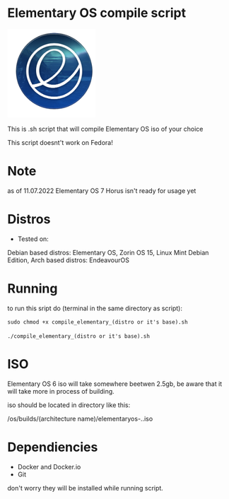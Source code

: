 # Elementary OS compile script
<img src=https://github.com/HackZy01/Elementary-OS-compile-script/blob/main/images/eOS_6.1_logo.png  width="200" height="201">

This is .sh script that will compile Elementary OS iso of your choice

This script doesnt't work on Fedora! 

# Note
as of 11.07.2022 Elementary OS 7 Horus isn't ready for usage yet

# Distros
- Tested on:

Debian based distros: Elementary OS, Zorin OS 15, Linux Mint Debian Edition,
Arch based distros: EndeavourOS

# Running
to run this sript do (terminal in the same directory as script):

```
sudo chmod +x compile_elementary_(distro or it's base).sh

./compile_elementary_(distro or it's base).sh
```


# ISO
Elementary OS 6 iso will take somewhere beetwen 2.5gb, be aware that it will take more in process of building.

iso should be located in directory like this:

/os/builds/(architecture name)/elementaryos-<version>.<date>.iso
    
# Dependiencies

- Docker and Docker.io
- Git

don't worry they will be installed while running script.
